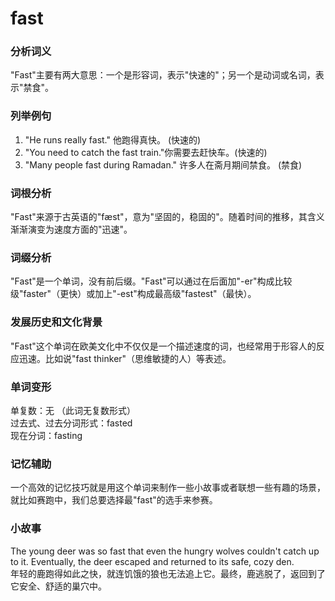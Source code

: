 # fast

### 分析词义

  

"Fast"主要有两大意思：一个是形容词，表示"快速的"；另一个是动词或名词，表示"禁食"。

  

### 列举例句

  

1.  "He runs really fast." 他跑得真快。 (快速的)
2.  "You need to catch the fast train."你需要去赶快车。(快速的)
3.  "Many people fast during Ramadan." 许多人在斋月期间禁食。 (禁食)

  

### 词根分析

  

"Fast"来源于古英语的"fæst"，意为"坚固的，稳固的"。随着时间的推移，其含义渐渐演变为速度方面的"迅速"。

  

### 词缀分析

  

"Fast"是一个单词，没有前后缀。"Fast"可以通过在后面加"-er"构成比较级"faster"（更快）或加上"-est"构成最高级"fastest"（最快）。

  

### 发展历史和文化背景

  

"Fast"这个单词在欧美文化中不仅仅是一个描述速度的词，也经常用于形容人的反应迅速。比如说"fast thinker"（思维敏捷的人）等表述。

  

### 单词变形

  

单复数：无 （此词无复数形式）  
过去式、过去分词形式：fasted  
现在分词：fasting

  

### 记忆辅助

  

一个高效的记忆技巧就是用这个单词来制作一些小故事或者联想一些有趣的场景，就比如赛跑中，我们总要选择最"fast"的选手来参赛。

  

### 小故事

  

The young deer was so fast that even the hungry wolves couldn't catch up to it. Eventually, the deer escaped and returned to its safe, cozy den.  
年轻的鹿跑得如此之快，就连饥饿的狼也无法追上它。最终，鹿逃脱了，返回到了它安全、舒适的巢穴中。
